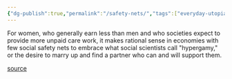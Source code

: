 ```yaml
---
{"dg-publish":true,"permalink":"/safety-nets/","tags":["everyday-utopia-what-2000-years-of-wild-experiments-can-teach-us-about-the-good-life"],"created":"","updated":""}
---
```


For women, who generally earn less than men and who societies expect to provide more unpaid care work, it makes rational sense in economies with few social safety nets to embrace what social scientists call "hypergamy," or the desire to marry up and find a partner who can and will support them.

[source](https://www.goodreads.com/book/show/62919855-everyday-utopia)
